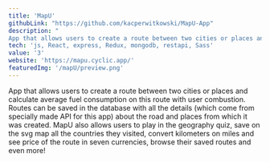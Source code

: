 ```yaml
---
title: 'MapU'
githubLink: "https://github.com/kacperwitkowski/MapU-App"
description: "
App that allows users to create a route between two cities or places and calculate average fuel consumption on this route with user combustion. Additionaly to that user can save his roads in dashboard, sort them according to his preferences, get all the details about countries between which the route is created (from my own API) , save on a svg map all the countries he has been to or even play in a geographic quiz!"
tech: 'js, React, express, Redux, mongodb, restapi, Sass'
value: '3'
website: 'https://mapu.cyclic.app/'
featuredImg: '/mapU/preview.png'
---
```


App that allows users to create a route between two cities or places and calculate average fuel consumption on this route with user combustion. Routes can be saved in the database with all the details (which come from specially made API for this app) about the road and places from which it was created. MapU also allows users to play in the geography quiz, save on the svg map all the countries they visited, convert kilometers on miles and see price of the route in seven currencies, browse their saved routes and even more!
